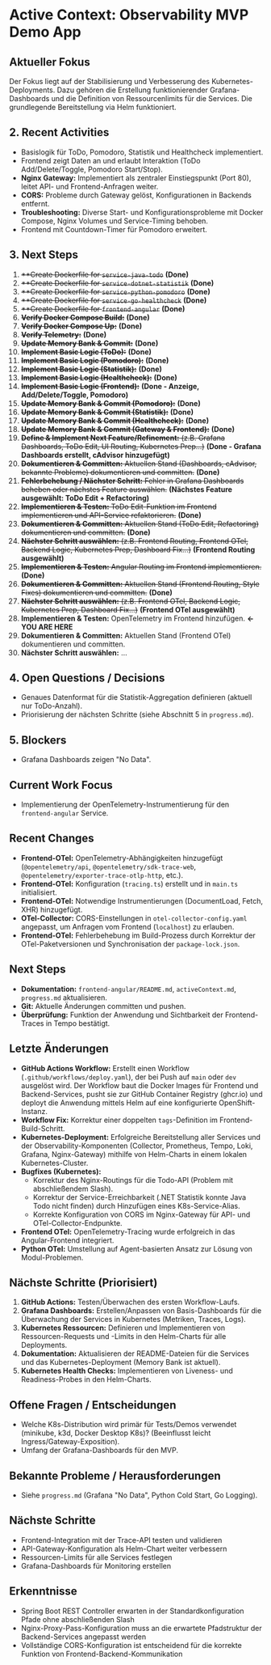 # Active Context: Observability MVP Demo App

## Aktueller Fokus

Der Fokus liegt auf der Stabilisierung und Verbesserung des Kubernetes-Deployments. Dazu gehören die Erstellung funktionierender Grafana-Dashboards und die Definition von Ressourcenlimits für die Services. Die grundlegende Bereitstellung via Helm funktioniert.

## 2. Recent Activities

-   Basislogik für ToDo, Pomodoro, Statistik und Healthcheck implementiert.
-   Frontend zeigt Daten an und erlaubt Interaktion (ToDo Add/Delete/Toggle, Pomodoro Start/Stop).
-   **Nginx Gateway:** Implementiert als zentraler Einstiegspunkt (Port 80), leitet API- und Frontend-Anfragen weiter.
-   **CORS:** Probleme durch Gateway gelöst, Konfigurationen in Backends entfernt.
-   **Troubleshooting:** Diverse Start- und Konfigurationsprobleme mit Docker Compose, Nginx Volumes und Service-Timing behoben.
-   Frontend mit Countdown-Timer für Pomodoro erweitert.

## 3. Next Steps

1.  ~~**Create Dockerfile for `service-java-todo`~~ **(Done)**
2.  ~~**Create Dockerfile for `service-dotnet-statistik`~~ **(Done)**
3.  ~~**Create Dockerfile for `service-python-pomodoro`~~ **(Done)**
4.  ~~**Create Dockerfile for `service-go-healthcheck`~~ **(Done)**
5.  ~~**Create Dockerfile for `frontend-angular`~~ **(Done)**
6.  ~~**Verify Docker Compose Build:**~~ **(Done)**
7.  ~~**Verify Docker Compose Up:**~~ **(Done)**
8.  ~~**Verify Telemetry:**~~ **(Done)**
9.  ~~**Update Memory Bank & Commit:**~~ **(Done)**
10. ~~**Implement Basic Logic (ToDo):**~~ **(Done)**
11. ~~**Implement Basic Logic (Pomodoro):**~~ **(Done)**
12. ~~**Implement Basic Logic (Statistik):**~~ **(Done)**
13. ~~**Implement Basic Logic (Healthcheck):**~~ **(Done)**
14. ~~**Implement Basic Logic (Frontend):**~~ **(Done - Anzeige, Add/Delete/Toggle, Pomodoro)**
15. ~~**Update Memory Bank & Commit (Pomodoro):**~~ **(Done)**
16. ~~**Update Memory Bank & Commit (Statistik):**~~ **(Done)**
17. ~~**Update Memory Bank & Commit (Healthcheck):**~~ **(Done)**
18. ~~**Update Memory Bank & Commit (Gateway & Frontend):**~~ **(Done)**
19. ~~**Define & Implement Next Feature/Refinement:** (z.B. Grafana Dashboards, ToDo Edit, UI Routing, Kubernetes Prep...)~~ **(Done - Grafana Dashboards erstellt, cAdvisor hinzugefügt)**
20. ~~**Dokumentieren & Committen:** Aktuellen Stand (Dashboards, cAdvisor, bekannte Probleme) dokumentieren und committen.~~ **(Done)**
21. ~~**Fehlerbehebung / Nächster Schritt:** Fehler in Grafana Dashboards beheben oder nächstes Feature auswählen.~~ **(Nächstes Feature ausgewählt: ToDo Edit + Refactoring)**
22. ~~**Implementieren & Testen:** ToDo Edit-Funktion im Frontend implementieren und API-Service refaktorieren.~~ **(Done)**
23. ~~**Dokumentieren & Committen:** Aktuellen Stand (ToDo Edit, Refactoring) dokumentieren und committen.~~ **(Done)**
24. ~~**Nächster Schritt auswählen:** (z.B. Frontend Routing, Frontend OTel, Backend Logic, Kubernetes Prep, Dashboard Fix...)~~ **(Frontend Routing ausgewählt)**
25. ~~**Implementieren & Testen:** Angular Routing im Frontend implementieren.~~ **(Done)**
26. ~~**Dokumentieren & Committen:** Aktuellen Stand (Frontend Routing, Style Fixes) dokumentieren und committen.~~ **(Done)**
27. ~~**Nächster Schritt auswählen:** (z.B. Frontend OTel, Backend Logic, Kubernetes Prep, Dashboard Fix...)~~ **(Frontend OTel ausgewählt)**
28. **Implementieren & Testen:** OpenTelemetry im Frontend hinzufügen. **<- YOU ARE HERE**
29. **Dokumentieren & Committen:** Aktuellen Stand (Frontend OTel) dokumentieren und committen.
30. **Nächster Schritt auswählen:** ...

## 4. Open Questions / Decisions

-   Genaues Datenformat für die Statistik-Aggregation definieren (aktuell nur ToDo-Anzahl).
-   Priorisierung der nächsten Schritte (siehe Abschnitt 5 in `progress.md`).

## 5. Blockers

-   Grafana Dashboards zeigen "No Data".

## Current Work Focus

- Implementierung der OpenTelemetry-Instrumentierung für den `frontend-angular` Service.

## Recent Changes

- **Frontend-OTel:** OpenTelemetry-Abhängigkeiten hinzugefügt (`@opentelemetry/api`, `@opentelemetry/sdk-trace-web`, `@opentelemetry/exporter-trace-otlp-http`, etc.).
- **Frontend-OTel:** Konfiguration (`tracing.ts`) erstellt und in `main.ts` initialisiert.
- **Frontend-OTel:** Notwendige Instrumentierungen (DocumentLoad, Fetch, XHR) hinzugefügt.
- **OTel-Collector:** CORS-Einstellungen in `otel-collector-config.yaml` angepasst, um Anfragen vom Frontend (`localhost`) zu erlauben.
- **Frontend-OTel:** Fehlerbehebung im Build-Prozess durch Korrektur der OTel-Paketversionen und Synchronisation der `package-lock.json`.

## Next Steps

- **Dokumentation:** `frontend-angular/README.md`, `activeContext.md`, `progress.md` aktualisieren.
- **Git:** Aktuelle Änderungen committen und pushen.
- **Überprüfung:** Funktion der Anwendung und Sichtbarkeit der Frontend-Traces in Tempo bestätigt.

## Letzte Änderungen

- **GitHub Actions Workflow:** Erstellt einen Workflow (`.github/workflows/deploy.yaml`), der bei Push auf `main` oder `dev` ausgelöst wird. Der Workflow baut die Docker Images für Frontend und Backend-Services, pusht sie zur GitHub Container Registry (ghcr.io) und deployt die Anwendung mittels Helm auf eine konfigurierte OpenShift-Instanz.
- **Workflow Fix:** Korrektur einer doppelten `tags`-Definition im Frontend-Build-Schritt.
- **Kubernetes-Deployment:** Erfolgreiche Bereitstellung aller Services und der Observability-Komponenten (Collector, Prometheus, Tempo, Loki, Grafana, Nginx-Gateway) mithilfe von Helm-Charts in einem lokalen Kubernetes-Cluster.
- **Bugfixes (Kubernetes):**
    - Korrektur des Nginx-Routings für die Todo-API (Problem mit abschließendem Slash).
    - Korrektur der Service-Erreichbarkeit (.NET Statistik konnte Java Todo nicht finden) durch Hinzufügen eines K8s-Service-Alias.
    - Korrekte Konfiguration von CORS im Nginx-Gateway für API- und OTel-Collector-Endpunkte.
- **Frontend OTel:** OpenTelemetry-Tracing wurde erfolgreich in das Angular-Frontend integriert.
- **Python OTel:** Umstellung auf Agent-basierten Ansatz zur Lösung von Modul-Problemen.

## Nächste Schritte (Priorisiert)

1.  **GitHub Actions:** Testen/Überwachen des ersten Workflow-Laufs.
2.  **Grafana Dashboards:** Erstellen/Anpassen von Basis-Dashboards für die Überwachung der Services in Kubernetes (Metriken, Traces, Logs).
3.  **Kubernetes Ressourcen:** Definieren und Implementieren von Ressourcen-Requests und -Limits in den Helm-Charts für alle Deployments.
4.  **Dokumentation:** Aktualisieren der README-Dateien für die Services und das Kubernetes-Deployment (Memory Bank ist aktuell).
5.  **Kubernetes Health Checks:** Implementieren von Liveness- und Readiness-Probes in den Helm-Charts.

## Offene Fragen / Entscheidungen

- Welche K8s-Distribution wird primär für Tests/Demos verwendet (minikube, k3d, Docker Desktop K8s)? (Beeinflusst leicht Ingress/Gateway-Exposition).
- Umfang der Grafana-Dashboards für den MVP.

## Bekannte Probleme / Herausforderungen

- Siehe `progress.md` (Grafana "No Data", Python Cold Start, Go Logging).

## Nächste Schritte

- Frontend-Integration mit der Trace-API testen und validieren
- API-Gateway-Konfiguration als Helm-Chart weiter verbessern
- Ressourcen-Limits für alle Services festlegen
- Grafana-Dashboards für Monitoring erstellen

## Erkenntnisse

- Spring Boot REST Controller erwarten in der Standardkonfiguration Pfade ohne abschließenden Slash
- Nginx-Proxy-Pass-Konfiguration muss an die erwartete Pfadstruktur der Backend-Services angepasst werden
- Vollständige CORS-Konfiguration ist entscheidend für die korrekte Funktion von Frontend-Backend-Kommunikation 